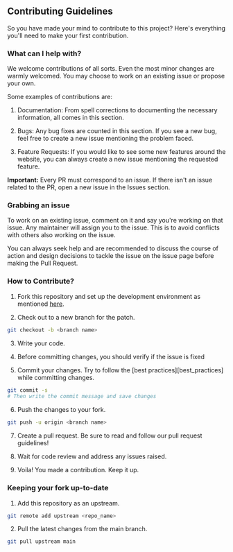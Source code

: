 ## Contributing Guidelines

So you have made your mind to contribute to this project? Here's everything you'll need to make your first contribution.

### What can I help with?

We welcome contributions of all sorts. Even the most minor changes are warmly welcomed. You may choose to work on an existing issue or propose your own.

Some examples of contributions are:

1. Documentation: From spell corrections to documenting the necessary information, all comes in this section.

2. Bugs: Any bug fixes are counted in this section. If you see a new bug, feel free to create a new issue mentioning the problem faced.

3. Feature Requests: If you would like to see some new features around the website, you can always create a new issue mentioning the requested feature.

**Important:** Every PR must correspond to an issue. If there isn't an issue related to the PR, open a new issue in the Issues section.

### Grabbing an issue

To work on an existing issue, comment on it and say you're working on that issue. Any maintainer will assign you to the issue. This is to avoid conflicts with others also working on the issue.

You can always seek help and are recommended to discuss the course of action and design decisions to tackle the issue on the issue page before making the Pull Request.

### How to Contribute?

1. Fork this repository and set up the development environment as mentioned [here](README.md).

2. Check out to a new branch for the patch.

```bash
git checkout -b <branch name>
```

3. Write your code.

<!-- add any more guidelines for formatting and linting if required -->

4. Before committing changes, you should verify if the issue is fixed

5. Commit your changes. Try to follow the [best practices][best_practices] while committing changes.

```bash
git commit -s
# Then write the commit message and save changes
```

6. Push the changes to your fork.

```bash
git push -u origin <branch name>
```

7. Create a pull request. Be sure to read and follow our pull request guidelines!

8. Wait for code review and address any issues raised.

9. Voila! You made a contribution. Keep it up.

### Keeping your fork up-to-date

1. Add this repository as an upstream.
<!-- add name of your upstream repo -->
```bash
git remote add upstream <repo_name>
```

2. Pull the latest changes from the main branch.

```bash
git pull upstream main
```
